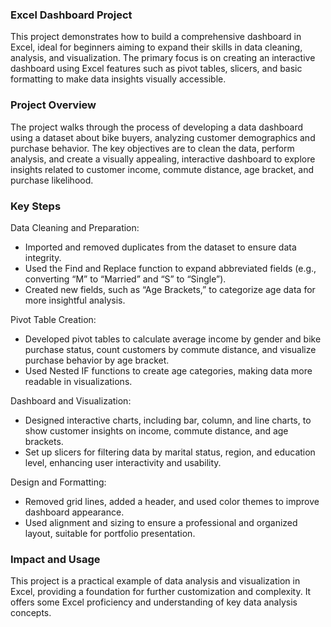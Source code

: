 ### Excel Dashboard Project

This project demonstrates how to build a comprehensive dashboard in Excel, ideal for beginners aiming to expand their skills in data cleaning, analysis, and visualization. The primary focus is on creating an interactive dashboard using Excel features such as pivot tables, slicers, and basic formatting to make data insights visually accessible.

### Project Overview

The project walks through the process of developing a data dashboard using a dataset about bike buyers, analyzing customer demographics and purchase behavior. The key objectives are to clean the data, perform analysis, and create a visually appealing, interactive dashboard to explore insights related to customer income, commute distance, age bracket, and purchase likelihood.

### Key Steps

Data Cleaning and Preparation:
- Imported and removed duplicates from the dataset to ensure data integrity.
- Used the Find and Replace function to expand abbreviated fields (e.g., converting “M” to “Married” and “S” to “Single”).
- Created new fields, such as “Age Brackets,” to categorize age data for more insightful analysis.

Pivot Table Creation:
- Developed pivot tables to calculate average income by gender and bike purchase status, count customers by commute distance, and visualize purchase behavior by age bracket.
- Used Nested IF functions to create age categories, making data more readable in visualizations.

Dashboard and Visualization:
- Designed interactive charts, including bar, column, and line charts, to show customer insights on income, commute distance, and age brackets.
- Set up slicers for filtering data by marital status, region, and education level, enhancing user interactivity and usability.

Design and Formatting:
- Removed grid lines, added a header, and used color themes to improve dashboard appearance.
- Used alignment and sizing to ensure a professional and organized layout, suitable for portfolio presentation.

### Impact and Usage

This project is a practical example of data analysis and visualization in Excel, providing a foundation for further customization and complexity. It offers some Excel proficiency and understanding of key data analysis concepts.
